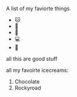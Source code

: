 A list of my faviorte things.
- 🐱
- 🐶
- 👶
- 💻
- 🔑


all this are good stuff

all my favoirte icecreams:
1. Chocolate
2. Rockyroad
